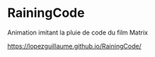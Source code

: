 # RainingCode
Animation imitant la pluie de code du film Matrix

https://lopezguillaume.github.io/RainingCode/

